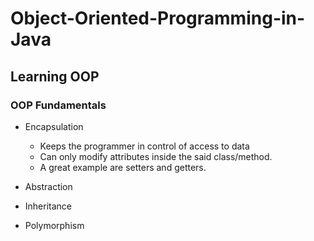 # Object-Oriented-Programming-in-Java

## Learning OOP

### OOP Fundamentals

- Encapsulation
    - Keeps the programmer in control of access to data
    - Can only modify attributes inside the said class/method.
    - A great example are setters and getters.

- Abstraction
- Inheritance
- Polymorphism




